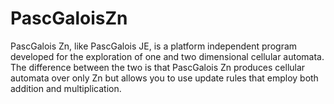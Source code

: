 # PascGaloisZn
PascGalois Zn, like PascGalois JE, is a platform independent program developed for the exploration of one and two dimensional cellular automata. The difference between the two is that PascGalois Zn produces cellular automata over only Zn but allows you to use update rules that employ both addition and multiplication.
